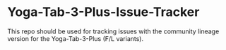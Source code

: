 # Yoga-Tab-3-Plus-Issue-Tracker

This repo should be used for tracking issues with the community lineage version for the Yoga-Tab-3-Plus (F/L variants).
